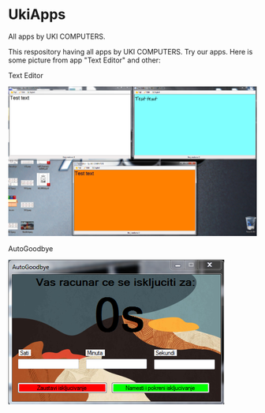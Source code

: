 # UkiApps
All apps by UKI COMPUTERS.

This respository having all apps by UKI COMPUTERS. Try our apps. Here is some picture from app "Text Editor" and other:

Text Editor


![txt](/app-images/ot.png)


AutoGoodbye


![txt](/app-images/Capture.PNG)
